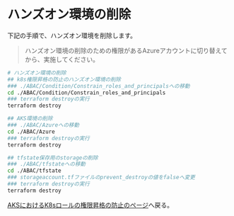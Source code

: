 # ハンズオン環境の削除
下記の手順で、ハンズオン環境を削除します。
> ハンズオン環境の削除のための権限があるAzureアカウントに切り替えてから、実施してください。
```bash
# ハンズオン環境の削除
## k8s権限昇格の防止のハンズオン環境の削除
### ./ABAC/Condition/Constrain_roles_and_principalsへの移動
cd ./ABAC/Condition/Constrain_roles_and_principals
### terraform destroyの実行
terraform destroy

## AKS環境の削除
### ./ABAC/Azureへの移動
cd ./ABAC/Azure
### terraform destroyの実行
terraform destroy

## tfstate保存用のstorageの削除
### ./ABAC/tfstateへの移動
cd ./ABAC/tfstate
### storageaccount.tfファイルのprevent_destroyの値をfalseへ変更
### terraform destroyの実行
terraform destroy
```
[AKSにおけるK8sロールの権限昇格の防止のページ](../README.md)へ戻る。